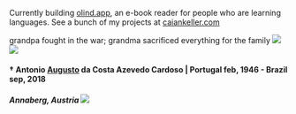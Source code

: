 Currently building [olind.app](https://olind.app), an e-book reader for people who are learning languages. See a bunch of my projects at [caiankeller.com](https://caiankeller.com)

grandpa fought in the war; grandma sacrificed everything for the family ![](https://flagcdn.com/w20/eu.png) ![](https://flagcdn.com/w20/pt.png)

#### † Antonio [Augusto](https://caiankeller.com/augusto) da Costa Azevedo Cardoso | Portugal feb, 1946 - Brazil sep, 2018

##### Annaberg, Austria ![](https://flagcdn.com/w20/at.png)
